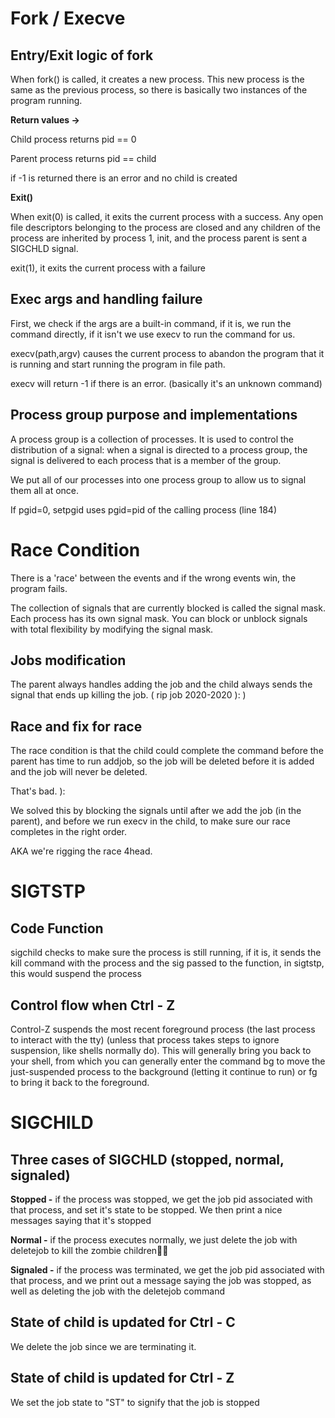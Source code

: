 # Fork / Execve

## Entry/Exit logic of fork
When fork() is called, it creates a new process. This new process is the same as the previous process, so there is basically two instances of the program running. 

**Return values ->**

Child process returns pid == 0

Parent process returns pid == child

if -1 is returned there is an error and no child is created


**Exit()**

When exit(0) is called, it exits the current process with a success. Any open file descriptors belonging to the process are closed and any children of the process are inherited by process 1, init, and the process parent is sent a SIGCHLD signal.

exit(1), it exits the current process with a failure

## Exec args and handling failure
First, we check if the args are a built-in command, if it is, we run the command directly, if it isn't we use execv to run the command for us.

execv(path,argv) causes the current process to abandon the program that it is running and start running the program in file path.

execv will return -1 if there is an error. (basically it's an unknown command)


## Process group purpose and implementations
A process group is a collection of processes. It is used to control the distribution of a signal: when a signal is directed to a process group, the signal is delivered to each process that is a member of the group. 

We put all of our processes into one process group to allow us to signal them all at once.

If pgid=0, setpgid uses pgid=pid of the calling process
(line 184)

# Race Condition
There is a 'race' between the events and if the wrong events win, the program fails.

The collection of signals that are currently blocked is called the signal mask. Each process has its own signal mask. You can block or unblock signals with total flexibility by modifying the signal mask.

## Jobs modification
The parent always handles adding the job and the child always sends the signal that ends up killing the job. ( rip job 2020-2020 ): )

## Race and fix for race
The race condition is that the child could complete the command before the parent has time to run addjob, so the job will be deleted before it is added and the job will never be deleted.

That's bad. ):

We solved this by blocking the signals until after we add the job (in the parent), and before we run execv in the child, to make sure our race completes in the right order.

AKA we're rigging the race 4head.

# SIGTSTP

## Code Function
sigchild checks to make sure the process is still running, if it is, it sends the kill command with the process and the sig passed to the function, in sigtstp, this would suspend the process 

## Control flow when Ctrl - Z
Control-Z suspends the most recent foreground process (the last process to interact with the tty) (unless that process takes steps to ignore suspension, like shells normally do). This will generally bring you back to your shell, from which you can generally enter the command bg to move the just-suspended process to the background (letting it continue to run) or fg to bring it back to the foreground.

# SIGCHILD

## Three cases of SIGCHLD (stopped, normal, signaled)
**Stopped -**
if the process was stopped, we get the job pid associated with that process, and set it's state to be stopped. We then print a nice messages saying that it's stopped

**Normal -**
if the process executes normally, we just delete the job with deletejob to kill the zombie children🧟‍♂️

**Signaled -**
if the process was terminated, we get the job pid associated with that process, and we print out a message saying the job was stopped, as well as deleting the job with the deletejob command

## State of child is updated for Ctrl - C
We delete the job since we are terminating it.

## State of child is updated for Ctrl - Z
We set the job state to "ST" to signify that the job is stopped
